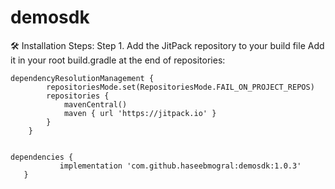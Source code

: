 # demosdk
🛠️ Installation Steps:
Step 1. Add the JitPack repository to your build file
Add it in your root build.gradle at the end of repositories:

```
dependencyResolutionManagement {
		repositoriesMode.set(RepositoriesMode.FAIL_ON_PROJECT_REPOS)
		repositories {
			mavenCentral()
			maven { url 'https://jitpack.io' }
		}
	}
```

 ```Step 2. Add the dependency
 
 dependencies {
	        implementation 'com.github.haseebmogral:demosdk:1.0.3'
	}
```
